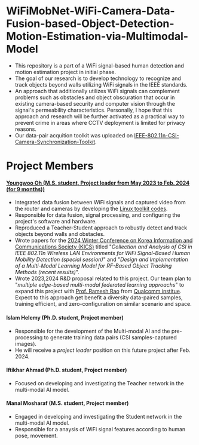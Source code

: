 # WiFiMobNet-WiFi-Camera-Data-Fusion-based-Object-Detection-Motion-Estimation-via-Multimodal-Model

* This repository is a part of a WiFi signal-based human detection and motion estimation project in initial phase.
* The goal of our research is to develop technology to recognize and track objects beyond walls utilizing WiFi signals in the IEEE standards.
* An approach that additionally utilizes WiFi signals can complement problems such as obstacles and object obscuration that occur in existing camera-based security and computer vision through the signal's permeability characteristics. Personally, I hope that this approach and research will be further activated as a practical way to prevent crime in areas where CCTV deployment is limited for privacy reasons.
* Our data-pair acquition toolkit was uploaded on [IEEE-802.11n-CSI-Camera-Synchronization-Toolkit](https://github.com/FIVEYOUNGWOO/IEEE-802.11n-CSI-Camera-Synchronization-Toolkit).

# Project Members
#### [Youngwoo Oh (M.S. student, Project leader from May 2023 to Feb. 2024 (for 9 months))](https://ohyoungwoo.com/)
- Integrated data fusion between WiFi signals and captured video from the router and cameras by developing the [Linux toolkit codes](https://github.com/FIVEYOUNGWOO/IEEE-802.11n-CSI-Camera-Synchronization-Toolkit).
- Responsible for data fusion, signal processing, and configuring the project's software and hardware.
- Reproduced a Teacher-Student approach to robustly detect and track objects beyond walls and obstacles.
- Wrote papers for the [2024 Winter Conference on Korea Information and Communications Society (KICS)](https://conf.kics.or.kr/) titled "*Collection and Analysis of CSI in IEEE 802.11n Wireless LAN Environments for WiFi Signal-Based Human Mobility Detection (special session)*" and "*Design and Implementation of a Multi-Modal Learning Model for RF-Based Object Tracking Methods (recent results)*".
- Wrote 2023,2024 R&D proposal related to this project. Our team plan to "*multiple edge-based multi-modal federated learning approachs*" to expand this project with [Prof. Ramesh Rao](https://scholar.google.co.kr/citations?user=l-WGj3AAAAAJ&hl=ko&oi=ao) from [Qualcomm institue](https://qi.ucsd.edu/about/leadership/). Expect to this approach get benefit a diversity data-paired samples, training efficient, and zero-configuration on similar scenario and space.

#### Islam Helemy (Ph.D. student, Project member)
- Responsible for the development of the Multi-modal AI and the pre-processing to generate training data pairs (CSI samples-captured images).
- He will receive a *project leader* position on this future project after Feb. 2024.

#### Iftikhar Ahmad (Ph.D. student, Project member)
- Focused on developing and investigating the Teacher network in the multi-modal AI model.

#### Manal Mosharaf (M.S. student, Project member)
- Engaged in developing and investigating the Student network in the multi-modal AI model.
- Responsible for a anaysis of WiFi signal features according to human pose, movement.
